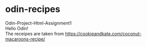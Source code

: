 # odin-recipes
Odin-Project-Html-Assignment1 <br>
Hello Odin! <br>
The receipes are taken from https://cookieandkate.com/coconut-macaroons-recipe/